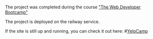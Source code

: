 The project was completed during the course ["The Web Developer Bootcamp"](https://www.udemy.com/course/the-web-developer-bootcamp/)

The project is deployed on the railway service.

If the site is still up and running, you can check it out here:
#[YelpCamp](https://yelp-camp.up.railway.app/)
